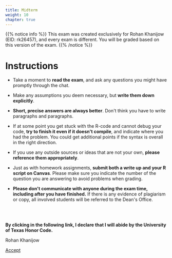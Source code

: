 ```yaml
---
title: Midterm
weight: 10
chapter: true
---
```


{{% notice info %}}
This exam was created exclusively for Rohan Khanijow (EID: rk26457), and every exam is different. You will be graded based on this version of the exam.
{{% /notice %}}


# Instructions

- Take a moment to **read the exam**, and ask any questions you might have promptly through the chat.

- Make any assumptions you deem necessary, but **write them down explicitly**.

- **Short, precise answers are always better**. Don't think you have to write paragraphs and paragraphs.

- If at some point you get stuck with the R-code and cannot debug your code, **try to finish it even if it doesn't compile**, and indicate where you had the problem. You could get additional points if the syntax is overall in the right direction.

- If you use any outside sources or ideas that are not your own, **please reference them appropriately**. 

- Just as with homework assignments, **submit both a write up and your R script on Canvas**. Please make sure you indicate the number of the question you are answering to avoid problems when grading.

- **Please don't communicate with anyone during the exam time, including after you have finished.** If there is any evidence of plagiarism or copy, all involved students will be referred to the Dean's Office.

<br>
<br>

**By clicking in the following link, I declare that I will abide by the University of Texas Honor Code.**


Rohan Khanijow

<a onclick="ga('send', 'event', 'External-Link','click','rk26457_midterm','0','Link');" href="https://sta235.netlify.app/exams/midterm/rk26457/rk26457_midterm.html" target="_blank" class="btn btn-default"> Accept <i class="fas fa-check-square"></i></a> 